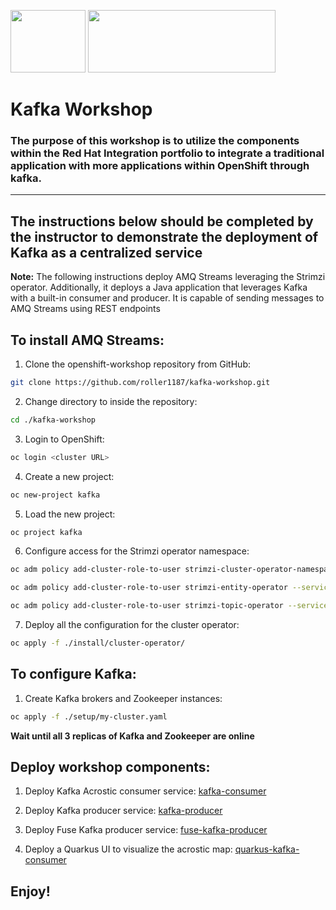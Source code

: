 <img src="https://developers.redhat.com/blog/wp-content/uploads/2018/05/strimzilogo_stacked_default_450px.png" data-canonical-src="https://developers.redhat.com/blog/wp-content/uploads/2018/05/strimzilogo_stacked_default_450px.png" width="120" height="100" /> <img src="https://developers.redhat.com/blog/wp-content/uploads/2018/10/Untitled-drawing-4.png" data-canonical-src="https://developers.redhat.com/blog/wp-content/uploads/2018/10/Untitled-drawing-4.png" width="300" height="100" />

# Kafka Workshop

### The purpose of this workshop is to utilize the components within the Red Hat Integration portfolio to integrate a traditional application with more applications within OpenShift through kafka. 

---

## The instructions below should be completed by the instructor to demonstrate the deployment of Kafka as a centralized service
 
**Note:** The following instructions deploy AMQ Streams leveraging the Strimzi operator. Additionally, it deploys a Java application that leverages Kafka with a built-in consumer and producer. It is capable of sending messages to AMQ Streams using REST endpoints

## To install AMQ Streams:

1) Clone the openshift-workshop repository from GitHub:
```sh
git clone https://github.com/roller1187/kafka-workshop.git
```

2) Change directory to inside the repository:
```sh
cd ./kafka-workshop
```

3) Login to OpenShift:
```sh
oc login <cluster URL>
```
4) Create a new project:
```sh 
oc new-project kafka
```

5) Load the new project:
```sh
oc project kafka
```

6) Configure access for the Strimzi operator namespace:
```sh
oc adm policy add-cluster-role-to-user strimzi-cluster-operator-namespaced --serviceaccount strimzi-cluster-operator -n kafka

oc adm policy add-cluster-role-to-user strimzi-entity-operator --serviceaccount strimzi-cluster-operator -n kafka

oc adm policy add-cluster-role-to-user strimzi-topic-operator --serviceaccount strimzi-cluster-operator -n kafka
```

7) Deploy all the configuration for the cluster operator:
```sh
oc apply -f ./install/cluster-operator/
```
## To configure Kafka:

1) Create Kafka brokers and Zookeeper instances:
```sh
oc apply -f ./setup/my-cluster.yaml
```

**Wait until all 3 replicas of Kafka and Zookeeper are online**

## Deploy workshop components:

1. Deploy Kafka Acrostic consumer service:
[kafka-consumer](https://github.com/roller1187/kafka-consumer)

2. Deploy Kafka producer service:
[kafka-producer](https://github.com/roller1187/kafka-producer)

3. Deploy Fuse Kafka producer service:
[fuse-kafka-producer](https://github.com/roller1187/fuse-kafka-producer)

4. Deploy a Quarkus UI to visualize the acrostic map:
[quarkus-kafka-consumer](https://github.com/roller1187/quarkus-kafka-consumer)

## Enjoy!
